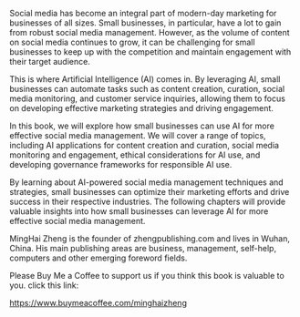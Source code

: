 
Social media has become an integral part of modern-day marketing for businesses of all sizes. Small businesses, in particular, have a lot to gain from robust social media management. However, as the volume of content on social media continues to grow, it can be challenging for small businesses to keep up with the competition and maintain engagement with their target audience.

This is where Artificial Intelligence (AI) comes in. By leveraging AI, small businesses can automate tasks such as content creation, curation, social media monitoring, and customer service inquiries, allowing them to focus on developing effective marketing strategies and driving engagement.

In this book, we will explore how small businesses can use AI for more effective social media management. We will cover a range of topics, including AI applications for content creation and curation, social media monitoring and engagement, ethical considerations for AI use, and developing governance frameworks for responsible AI use.

By learning about AI-powered social media management techniques and strategies, small businesses can optimize their marketing efforts and drive success in their respective industries. The following chapters will provide valuable insights into how small businesses can leverage AI for more effective social media management.

MingHai Zheng is the founder of zhengpublishing.com and lives in Wuhan, China. His main publishing areas are business, management, self-help, computers and other emerging foreword fields.

Please Buy Me a Coffee to support us if you think this book is valuable to you. click this link:

https://www.buymeacoffee.com/minghaizheng
